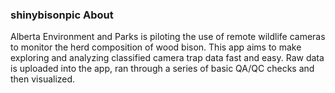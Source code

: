 ### shinybisonpic About

Alberta Environment and Parks is piloting the use of remote wildlife cameras to monitor the herd composition of wood bison.
This app aims to make exploring and analyzing classified camera trap data fast and easy. 
Raw data is uploaded into the app, ran through a series of basic QA/QC checks and then visualized.

